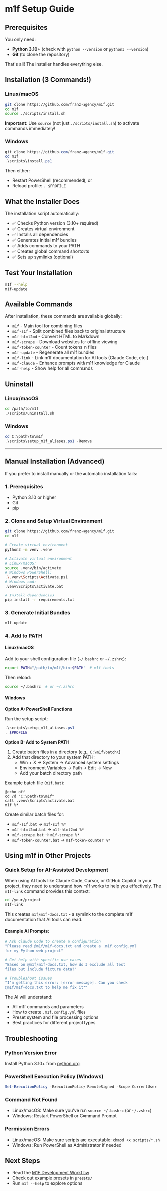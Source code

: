 # m1f Setup Guide

## Prerequisites

You only need:

- **Python 3.10+** (check with `python --version` or `python3 --version`)
- **Git** (to clone the repository)

That's all! The installer handles everything else.

## Installation (3 Commands!)

### Linux/macOS

```bash
git clone https://github.com/franz-agency/m1f.git
cd m1f
source ./scripts/install.sh
```

**Important**: Use `source` (not just `./scripts/install.sh`) to activate
commands immediately!

### Windows

```powershell
git clone https://github.com/franz-agency/m1f.git
cd m1f
.\scripts\install.ps1
```

Then either:

- Restart PowerShell (recommended), or
- Reload profile: `. $PROFILE`

## What the Installer Does

The installation script automatically:

- ✅ Checks Python version (3.10+ required)
- ✅ Creates virtual environment
- ✅ Installs all dependencies
- ✅ Generates initial m1f bundles
- ✅ Adds commands to your PATH
- ✅ Creates global command shortcuts
- ✅ Sets up symlinks (optional)

## Test Your Installation

```bash
m1f --help
m1f-update
```

## Available Commands

After installation, these commands are available globally:

- `m1f` - Main tool for combining files
- `m1f-s1f` - Split combined files back to original structure
- `m1f-html2md` - Convert HTML to Markdown
- `m1f-scrape` - Download websites for offline viewing
- `m1f-token-counter` - Count tokens in files
- `m1f-update` - Regenerate all m1f bundles
- `m1f-link` - Link m1f documentation for AI tools (Claude Code, etc.)
- `m1f-claude` - Enhance prompts with m1f knowledge for Claude
- `m1f-help` - Show help for all commands

## Uninstall

### Linux/macOS

```bash
cd /path/to/m1f
./scripts/uninstall.sh
```

### Windows

```powershell
cd C:\path\to\m1f
.\scripts\setup_m1f_aliases.ps1 -Remove
```

---

## Manual Installation (Advanced)

If you prefer to install manually or the automatic installation fails:

### 1. Prerequisites

- Python 3.10 or higher
- Git
- pip

### 2. Clone and Setup Virtual Environment

```bash
git clone https://github.com/franz-agency/m1f.git
cd m1f

# Create virtual environment
python3 -m venv .venv

# Activate virtual environment
# Linux/macOS:
source .venv/bin/activate
# Windows PowerShell:
.\.venv\Scripts\Activate.ps1
# Windows cmd:
.venv\Scripts\activate.bat

# Install dependencies
pip install -r requirements.txt
```

### 3. Generate Initial Bundles

```bash
m1f-update
```

### 4. Add to PATH

#### Linux/macOS

Add to your shell configuration file (`~/.bashrc` or `~/.zshrc`):

```bash
export PATH="/path/to/m1f/bin:$PATH"  # m1f tools
```

Then reload:

```bash
source ~/.bashrc  # or ~/.zshrc
```

#### Windows

**Option A: PowerShell Functions**

Run the setup script:

```powershell
.\scripts\setup_m1f_aliases.ps1
. $PROFILE
```

**Option B: Add to System PATH**

1. Create batch files in a directory (e.g., `C:\m1f\batch\`)
2. Add that directory to your system PATH:
   - Win + X → System → Advanced system settings
   - Environment Variables → Path → Edit → New
   - Add your batch directory path

Example batch file (`m1f.bat`):

```batch
@echo off
cd /d "C:\path\to\m1f"
call .venv\Scripts\activate.bat
m1f %*
```

Create similar batch files for:

- `m1f-s1f.bat` → `m1f-s1f %*`
- `m1f-html2md.bat` → `m1f-html2md %*`
- `m1f-scrape.bat` → `m1f-scrape %*`
- `m1f-token-counter.bat` → `m1f-token-counter %*`

## Using m1f in Other Projects

### Quick Setup for AI-Assisted Development

When using AI tools like Claude Code, Cursor, or GitHub Copilot in your project,
they need to understand how m1f works to help you effectively. The `m1f-link`
command provides this context:

```bash
cd /your/project
m1f-link
```

This creates `m1f/m1f-docs.txt` - a symlink to the complete m1f documentation
that AI tools can read.

#### Example AI Prompts:

```bash
# Ask Claude Code to create a configuration
"Please read @m1f/m1f-docs.txt and create a .m1f.config.yml
for my Python web project"

# Get help with specific use cases
"Based on @m1f/m1f-docs.txt, how do I exclude all test
files but include fixture data?"

# Troubleshoot issues
"I'm getting this error: [error message]. Can you check
@m1f/m1f-docs.txt to help me fix it?"
```

The AI will understand:

- All m1f commands and parameters
- How to create `.m1f.config.yml` files
- Preset system and file processing options
- Best practices for different project types

## Troubleshooting

### Python Version Error

Install Python 3.10+ from [python.org](https://python.org)

### PowerShell Execution Policy (Windows)

```powershell
Set-ExecutionPolicy -ExecutionPolicy RemoteSigned -Scope CurrentUser
```

### Command Not Found

- Linux/macOS: Make sure you've run `source ~/.bashrc` (or `~/.zshrc`)
- Windows: Restart PowerShell or Command Prompt

### Permission Errors

- Linux/macOS: Make sure scripts are executable: `chmod +x scripts/*.sh`
- Windows: Run PowerShell as Administrator if needed

## Next Steps

- Read the
  [M1F Development Workflow](docs/01_m1f/04_m1f_development_workflow.md)
- Check out example presets in `presets/`
- Run `m1f --help` to explore options
